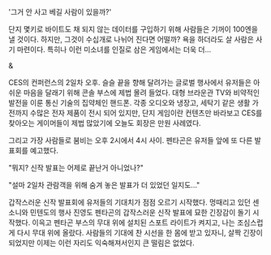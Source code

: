 '그거 안 사고 베길 사람이 있을까?' 

단지 몇키로 바이트도 채 되지 않는 데이터를 구입하기 위해 사람들은 기꺼이 100엔을 낼 것이다. 하지만, 그것이 수십개로 나뉘어 진다면 어떨까? 
욕을 하더라도 살 사람은 사기 마련이다. 
특히나 이런 미소녀를 인질로 삼은 게임에서는 더욱 더... 

& 

CES의 컨퍼런스의 2일차 오후. 
슬슬 끝을 향해 달려가는 글로벌 행사에서 유저들은 아쉬운 마음을 달래기 위해 콘솔 부스에 제법 몰려 들었다. 
대형 브라운관 TV와 비약적인 발전을 이룬 통신 기술의 집약체인 핸드폰. 각종 오디오와 냉장고, 세탁기 같은 생활 가전까지 수많은 전자 제품이 전시 되어 있지만, 단지 게임이란 컨텐츠만 바라보고 CES를 찾아오는 게이머들이 제법 많았기에 오늘도 회장은 만원 사례였다. 

그리고 가장 사람들로 붐비는 오후 2시에서 4시 사이. 펜타곤은 유저들 앞에 또 다른 발표회를 예고했다. 

"뭐지? 신작 발표는 어제로 끝난거 아니었나?" 

"설마 2일차 관람객을 위해 숨겨 놓은 발표가 더 있었던 일지도..." 

갑작스러운 신작 발표회에 유저들의 기대치가 점점 오르기 시작했다. 
멍때리고 있던 센소니와 민텐도의 행사 진영도 펜타곤의 갑작스러운 신작 발표에 묘한 긴장감이 돌기 시작했다. 
이윽고 펜타곤 부스의 무대 위에 설치된 스포트 라이트가 켜지고, 나는 조심스럽게 다시 무대 위에 올랐다. 
사람들의 기대에 찬 시선을 한 몸에 받고 있자니, 살짝 긴장이 되었지만 이제는 이런 자리도 익숙해져서인지 큰 떨림은 없었다. 